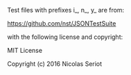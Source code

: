 Test files with prefixes i_, n_, y_ are from:

https://github.com/nst/JSONTestSuite

with the following license and copyright:

MIT License

Copyright (c) 2016 Nicolas Seriot
